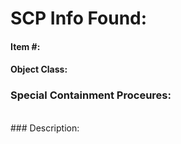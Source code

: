 # SCP Info Found:<br>
#### Item #: <br>
#### Object Class: <br>
### Special Containment Proceures:<br>
<br>
### Description:<br>
<br>
